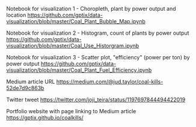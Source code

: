 Notebook for visualization 1 - Choropleth, plant by power output and location
https://github.com/gptix/data-visualization/blob/master/Coal_Plant_Bubble_Map.ipynb

Notebook for visualization 2 - Histogram, count of plants by power output
https://github.com/gptix/data-visualization/blob/master/Coal_Use_Historgram.ipynb

Notebook for visualization 3 - Scatter plot, "efficiency" (power per ton) by power output
https://github.com/gptix/data-visualization/blob/master/Coal_Plant_Fuel_Efficiency.ipynb

Medium article URL
https://medium.com/@jud.taylor/coal-kills-52de7d9c863b

Twitter tweet
https://twitter.com/joji_teira/status/1197697844494422019

Portfolio website with page linking to Medium article
https://gptix.github.io/coalkills/
